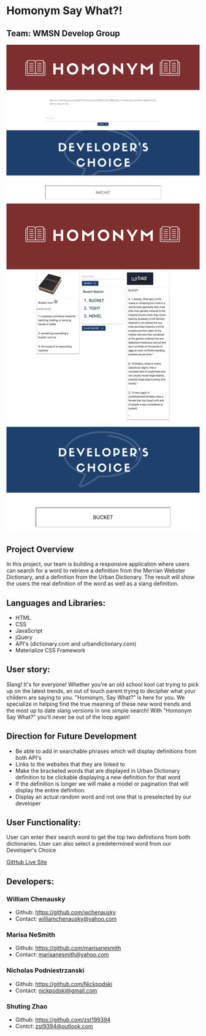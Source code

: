 # Homonym Say What?! 


## Team: WMSN Develop Group


![Home Page](assets/images/Homepage.png)
![Page Two](assets/images/HomepageTwo.png)

## Project Overview

In this project, our team is building a responsive application where users can search for a word to retrieve a definition from the Merrian Webster Dictionary, and a definition from the Urban Dictionary. The result will show the users the real definition of the word as well as a slang definition.

## Languages and Libraries:

* HTML
* CSS
* JavaScript
* jQuery
* API's (dictionary.com and urbandictionary.com)
* Materialize CSS Framework

## User story:

Slang! It's for everyone! Whether you're an old school kool cat trying to pick up on the latest trends, an out of touch parent trying to decipher what your childern are saying to you. "Homonym, Say What?" is here for you. We specialize in helping find the true meaning of these new word trends and the most up to date slang versions in one simple search! With "Homonym Say What?" you'll never be out of the loop again!

## Direction for Future Development

* Be able to add in searchable phrases which will display definitions from both API's
* Links to the websites that they are linked to
* Make the bracketed words that are displayed in Urban Dictionary definition to be clickable displaying a new definition for that word
* If the definition is longer we will make a model or pagination that will display the entire definition.
* Display an actual random word and not one that is preselected by our developer


## User Functionality:
User can enter their search word to get the top two definitions from both dictionaries.
User can also select a predetermined word from our Developer's Choice

[GitHub Live Site](https://wchenausky.github.io/project-1/)

## Developers:

### William Chenausky   
* Github: https://github.com/wchenausky  
* Contact: williamchenausky@yahoo.com

### Marisa NeSmith   
* Github: https://github.com/marisanesmith   
* Contact: marisanesmith@yahoo.com

### Nicholas Podniestrzanski 
* Github:  https://github.com/Nickpodski 
* Contact: nickpodski@gmail.com

### Shuting Zhao  
* Github: https://github.com/zst199394  
* Contct: zst9394@outlook.com